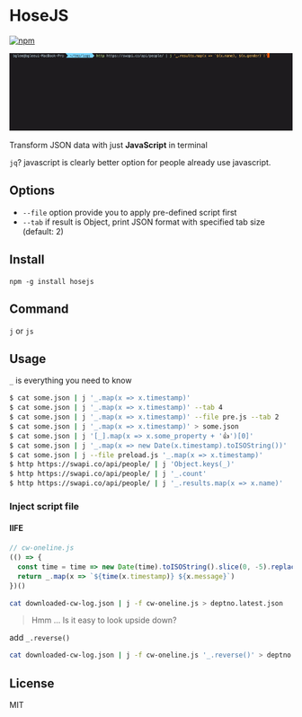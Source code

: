 # HoseJS
[![npm](https://img.shields.io/npm/dt/hosejs.svg?style=for-the-badge)](https://www.npmjs.com/package/hosejs)

![hosejs](https://github.com/deptno/hosejs/raw/master/asset/hosejs.gif)

Transform JSON data with just **JavaScript** in terminal

`jq`? javascript is clearly better option for people already use javascript.

## Options

- `--file` option provide you to apply pre-defined script first
- `--tab` if result is Object, print JSON format with specified tab size (default: 2)

## Install

```
npm -g install hosejs
```

## Command

`j` or `js`


## Usage

`_` is everything you need to know

```bash
$ cat some.json | j '_.map(x => x.timestamp)'
$ cat some.json | j '_.map(x => x.timestamp)' --tab 4
$ cat some.json | j '_.map(x => x.timestamp)' --file pre.js --tab 2
$ cat some.json | j '_.map(x => x.timestamp)' > some.json
$ cat some.json | j '[_].map(x => x.some_property + '👍')[0]'
$ cat some.json | j '_.map(x => new Date(x.timestamp).toISOString())'
$ cat some.json | j --file preload.js '_.map(x => x.timestamp)'
$ http https://swapi.co/api/people/ | j 'Object.keys(_)'
$ http https://swapi.co/api/people/ | j '_.count'
$ http https://swapi.co/api/people/ | j '_.results.map(x => x.name)'
```

### Inject script file

#### IIFE

```js
// cw-oneline.js
(() => {
  const time = time => new Date(time).toISOString().slice(0, -5).replace('T', ' ')
  return _.map(x => `${time(x.timestamp)} ${x.message}`)
})()
```

```bash
cat downloaded-cw-log.json | j -f cw-oneline.js > deptno.latest.json
```

> Hmm ... Is it easy to look upside down?

add `_.reverse()`

```bash
cat downloaded-cw-log.json | j -f cw-oneline.js '_.reverse()' > deptno.latest.json
```

## License

MIT
